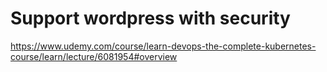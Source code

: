 # Support wordpress with security

https://www.udemy.com/course/learn-devops-the-complete-kubernetes-course/learn/lecture/6081954#overview